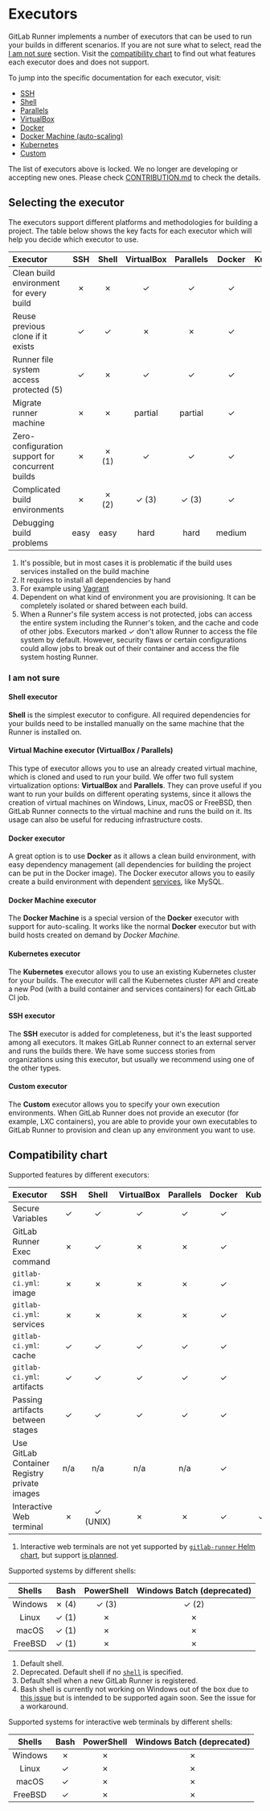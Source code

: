# Executors

GitLab Runner implements a number of executors that can be used to run your
builds in different scenarios. If you are not sure what to select, read the
[I am not sure](#i-am-not-sure) section.
Visit the [compatibility chart](#compatibility-chart) to find
out what features each executor does and does not support.

To jump into the specific documentation for each executor, visit:

- [SSH](ssh.md)
- [Shell](shell.md)
- [Parallels](parallels.md)
- [VirtualBox](virtualbox.md)
- [Docker](docker.md)
- [Docker Machine (auto-scaling)](docker_machine.md)
- [Kubernetes](kubernetes.md)
- [Custom](custom.md)

The list of executors above is locked. We no longer are developing or
accepting new ones. Please check
[CONTRIBUTION.md](https://gitlab.com/gitlab-org/gitlab-runner/blob/master/CONTRIBUTING.md#contributing-a-new-executors)
to check the details.

## Selecting the executor

The executors support different platforms and methodologies for building a
project. The table below shows the key facts for each executor which will help
you decide which executor to use.

| Executor                                          | SSH  | Shell   | VirtualBox | Parallels | Docker | Kubernetes | Custom         |
|:--------------------------------------------------|:----:|:-------:|:----------:|:---------:|:------:|:----------:|---------------:|
| Clean build environment for every build           | ✗    | ✗       | ✓          | ✓         | ✓      | ✓          |conditional (4) |
| Reuse previous clone if it exists                 | ✓    | ✓       | ✗          | ✗         | ✓      | ✗          |conditional (4) |
| Runner file system access protected (5)           | ✓    | ✗       | ✓          | ✓         | ✓      | ✓           |conditional    |
| Migrate runner machine                            | ✗    | ✗       | partial    | partial   | ✓      | ✓          |✓               |
| Zero-configuration support for concurrent builds  | ✗    | ✗ (1)   | ✓          | ✓         | ✓      | ✓          |conditional (4) |
| Complicated build environments                    | ✗    | ✗ (2)   | ✓ (3)      | ✓ (3)     | ✓      | ✓          |✓               |
| Debugging build problems                          | easy | easy    | hard       | hard      | medium | medium     |medium          |

1. It's possible, but in most cases it is problematic if the build uses services
   installed on the build machine
1. It requires to install all dependencies by hand
1. For example using [Vagrant](https://www.vagrantup.com/docs/providers/virtualbox/ "Vagrant documentation for VirtualBox")
1. Dependent on what kind of environment you are provisioning. It can be
   completely isolated or shared between each build.
1. When a Runner's file system access is not protected, jobs can access the entire
   system including the Runner's token, and the cache and code of other jobs.
   Executors marked ✓ don't allow Runner to access the file system by default.
   However, security flaws or certain configurations could allow jobs
   to break out of their container and access the file system hosting Runner.

### I am not sure

#### Shell executor

**Shell** is the simplest executor to configure. All required dependencies for
your builds need to be installed manually on the same machine that the Runner is
installed on.

#### Virtual Machine executor (VirtualBox / Parallels)

This type of executor allows you to use an already created virtual machine, which
is cloned and used to run your build. We offer two full system virtualization
options: **VirtualBox** and **Parallels**. They can prove useful if you want to run
your builds on different operating systems, since it allows the creation of virtual
machines on Windows, Linux, macOS or FreeBSD, then GitLab Runner connects to the
virtual machine and runs the build on it. Its usage can also be useful for reducing
infrastructure costs.

#### Docker executor

A great option is to use **Docker** as it allows a clean build environment,
with easy dependency management (all dependencies for building the project can
be put in the Docker image). The Docker executor allows you to easily create
a build environment with dependent [services](https://docs.gitlab.com/ee/ci/services/README.html),
like MySQL.

#### Docker Machine executor

The **Docker Machine** is a special version of the **Docker** executor
with support for auto-scaling. It works like the normal **Docker** executor
but with build hosts created on demand by _Docker Machine_.

#### Kubernetes executor

The **Kubernetes** executor allows you to use an existing Kubernetes cluster
for your builds. The executor will call the Kubernetes cluster API
and create a new Pod (with a build container and services containers) for
each GitLab CI job.

#### SSH executor

The **SSH** executor is added for completeness, but it's the least supported
among all executors. It makes GitLab Runner connect to an external server
and runs the builds there. We have some success stories from organizations using
this executor, but usually we recommend using one of the other types.

#### Custom executor

The **Custom** executor allows you to specify your own execution
environments. When GitLab Runner does not provide an executor (for
example, LXC containers), you are able to provide your own
executables to GitLab Runner to provision and clean up any environment
you want to use.

## Compatibility chart

Supported features by different executors:

| Executor                                     | SSH  | Shell   |VirtualBox  | Parallels | Docker | Kubernetes | Custom |
|:---------------------------------------------|:----:|:-------:|:----------:|:---------:|:------:|:----------:|:------:|
| Secure Variables                             | ✓    | ✓       | ✓          | ✓         | ✓      | ✓          | ✓      |
| GitLab Runner Exec command                   | ✗    | ✓       | ✗          | ✗         | ✓      | ✓          | ✓      |
| `gitlab-ci.yml`: image                       | ✗    | ✗       | ✗          | ✗         | ✓      | ✓          | ✓      |
| `gitlab-ci.yml`: services                    | ✗    | ✗       | ✗          | ✗         | ✓      | ✓          | ✓      |
| `gitlab-ci.yml`: cache                       | ✓    | ✓       | ✓          | ✓         | ✓      | ✓          | ✓      |
| `gitlab-ci.yml`: artifacts                   | ✓    | ✓       | ✓          | ✓         | ✓      | ✓          | ✓      |
| Passing artifacts between stages             | ✓    | ✓       | ✓          | ✓         | ✓      | ✓          | ✓      |
| Use GitLab Container Registry private images | n/a  | n/a     | n/a        | n/a       | ✓      | ✓          | n/a    |
| Interactive Web terminal                     | ✗    | ✓ (UNIX)       | ✗          | ✗         | ✓      | ✓ (1)       | ✗      |

1. Interactive web terminals are not yet supported by
[`gitlab-runner` Helm chart](../install/kubernetes.md),
but support [is planned](https://gitlab.com/gitlab-org/charts/gitlab-runner/-/issues/79).

Supported systems by different shells:

| Shells  | Bash        | PowerShell  | Windows Batch (deprecated) |
|:-------:|:-----------:|:-----------:|:--------------------------:|
| Windows | ✗ (4)       | ✓ (3)      | ✓ (2)                      |
| Linux   | ✓ (1)       | ✗          | ✗                          |
| macOS   | ✓ (1)       | ✗          | ✗                          |
| FreeBSD | ✓ (1)       | ✗          | ✗                          |

1. Default shell.
1. Deprecated. Default shell if no
   [`shell`](../configuration/advanced-configuration.md#the-runners-section)
   is specified.
1. Default shell when a new GitLab Runner is registered.
1. Bash shell is currently not working on Windows out of the box due to
   [this issue](https://gitlab.com/gitlab-org/gitlab-runner/-/issues/1515) but is intended
   to be supported again soon. See the issue for a workaround.

Supported systems for interactive web terminals by different shells:

| Shells  | Bash        | PowerShell     | Windows Batch (deprecated) |
|:-------:|:-----------:|:--------------:|:--------------------------:|
| Windows | ✗           | ✗             | ✗                          |
| Linux   | ✓           | ✗             | ✗                          |
| macOS   | ✓           | ✗             | ✗                          |
| FreeBSD | ✓           | ✗             | ✗                          |
